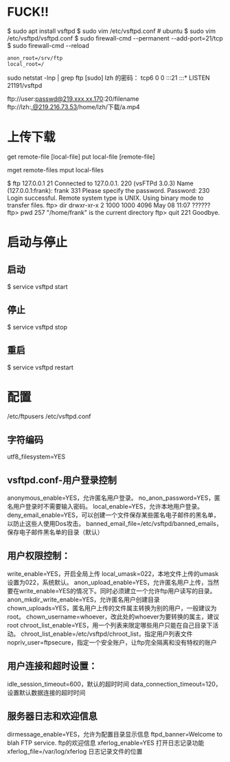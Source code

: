 # FUCK!!

$ sudo apt install vsftpd
$ sudo vim /etc/vsftpd.conf # ubuntu
$ sudo vim /etc/vsftpd/vsftpd.conf
$ sudo firewall-cmd --permanent --add-port=21/tcp
$ sudo firewall-cmd --reload
```
anon_root=/srv/ftp
local_root=/
```
sudo netstat -lnp | grep ftp
[sudo] lzh 的密码： 
tcp6       0      0 :::21                   :::*                    LISTEN      21191/vsftpd    


ftp://user:passwd@219.xxx.xx.170:20/filename
ftp://lzh:.@219.216.73.53/home/lzh/下载/a.mp4

# 上传下载


get remote-file [local-file]
put local-file [remote-file]

mget remote-files
mput local-files



$ ftp 127.0.0.1 21
Connected to 127.0.0.1.
220 (vsFTPd 3.0.3)
Name (127.0.0.1:frank): frank
331 Please specify the password.
Password:
230 Login successful.
Remote system type is UNIX.
Using binary mode to transfer files.
ftp> dir
drwxr-xr-x    2 1000     1000         4096 May 08 11:07 ??????
ftp> pwd
257 "/home/frank" is the current directory
ftp> quit
221 Goodbye.






# 启动与停止

## 启动
$ service vsftpd start

## 停止
$ service vsftpd stop

## 重启
$ service vsftpd restart




# 配置

/etc/ftpusers
/etc/vsftpd.conf

## 字符编码
utf8_filesystem=YES

## vsftpd.conf-用户登录控制

anonymous_enable=YES，允许匿名用户登录。
no_anon_password=YES，匿名用户登录时不需要输入密码。
local_enable=YES，允许本地用户登录。
deny_email_enable=YES，可以创建一个文件保存某些匿名电子邮件的黑名单，以防止这些人使用Dos攻击。
banned_email_file=/etc/vsftpd/banned_emails，保存电子邮件黑名单的目录（默认）

## 用户权限控制：


write_enable=YES，开启全局上传
local_umask=022，本地文件上传的umask设置为022，系统默认。
anon_upload_enable=YES，允许匿名用户上传，当然要在write_enable=YES的情况下。同时必须建立一个允许ftp用户读写的目录。
anon_mkdir_write_enable=YES，允许匿名用户创建目录
chown_uploads=YES，匿名用户上传的文件属主转换为别的用户，一般建议为root。
chown_username=whoever，改此处的whoever为要转换的属主，建议root
chroot_list_enable=YES，用一个列表来限定哪些用户只能在自己目录下活动。
chroot_list_enable=/etc/vsftpd/chroot_list，指定用户列表文件
nopriv_user=ftpsecure，指定一个安全账户，让ftp完全隔离和没有特权的账户

## 用户连接和超时设置：

idle_session_timeout=600，默认的超时时间
data_connection_timeout=120，设置默认数据连接的超时时间

## 服务器日志和欢迎信息

dirmessage_enable=YES，允许为配置目录显示信息
ftpd_banner=Welcome to blah FTP service. ftp的欢迎信息
xferlog_enable=YES 打开日志记录功能
xferlog_file=/var/log/xferlog  日志记录文件的位置
